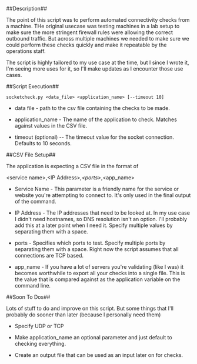 ##Description##

The point of this script was to perform automated connectivity checks from a machine.
THe original usecase was testing machines in a lab setup to make sure the more stringent
firewall rules were allowing the correct outbound traffic. But across multiple machines
we needed to make sure we could perform these checks quickly and make it repeatable 
by the operations staff. 

The script is highly tailored to my use case at the time, but I since I wrote it, I'm seeing more uses for it, so I'll make updates as I encounter those use cases.


##Script Execution##

    socketcheck.py <data_file> <application_name> [--timeout 10]


* data file - path to the csv file containing the checks to be made.

* application_name - The name of the application to check. Matches against values in the CSV file.

* timeout (optional) -- The timeout value for the socket connection. Defaults to 10 seconds.


##CSV File Setup##

The application is expecting a CSV file in the format of

\<service name\>,\<IP Address\>*,\<ports\>*,\<app_name\>

* Service Name - This parameter is a friendly name for the service or website
you're attempting to connect to. It's only used in the final output of the command.

* IP Address - The IP addresses that need to be looked at. In my use case I didn't need hostnames, so DNS resolution isn't an option. I'll probably add this at a later point when I need it. Specify multiple values by separating them with a space.

* ports - Specifies which ports to test. Specify multiple ports by separating them with a space. Right now the script assumes that all connections are TCP based.

* app_name - If you have a lot of servers you're validating (like I was) it becomes worthwhile to export all your checks into a single file. This is the value that is compared against as the application variable on the command line.


##Soon To Dos##

Lots of stuff to do and improve on this script. But some things that I'll probably do sooner than later (because I personally need them)

* Specify UDP or TCP

* Make application_name an optional parameter and just default to checking everything.

* Create an output file that can be used as an input later on for checks.
